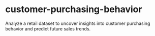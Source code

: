 # customer-purchasing-behavior
Analyze a retail dataset to uncover insights into customer purchasing behavior and predict future sales trends.
